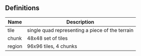 Definitions
-----------

|Name |Description|
|-----|-----------|
|tile |single quad representing a piece of the terrain|
|chunk|48x48 set of tiles|
|region|96x96 tiles, 4 chunks|
